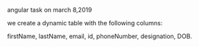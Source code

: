 angular task on march 8,2019


we create a dynamic table with the following columns:

firstName, lastName, email, id, phoneNumber, designation, DOB.

